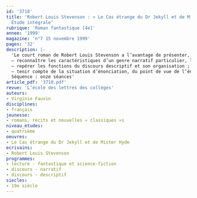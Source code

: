 ```yaml
---
id: '3718'
title: 'Robert Louis Stevenson : « Le Cas étrange du Dr Jekyll et de Mister Hyde ».
  Étude intégrale'
rubrique: 'Roman fantastique [4e]'
annee: '1999'
magazine: 'n°7 15 novembre 1999'
pages: '32'
description: |-
  'Le court roman de Robert Louis Stevenson a l’avantage de présenter, dans son écriture, de nombreuses descriptions dont la finalité est de créer une ambiance mystérieuse afin d’effrayer le lecteur. Aussi l’objectif principal de cette séquence sera-t-il de développer l’étude de la description, du portrait et de la notion de point de vue. Le roman pourra ensuite donner lieu à un groupement de textes sur le point de vue, puis à un autre groupement sur les autres fonctions de la description. Il nous semble plus facile d’aborder la description par le biais du fantastique, dont les objectifs sont clairs pour les élèves. La séquence s’organise autour de quelques-uns des objectifs prescrits dans les Instructions officielles :
  – reconnaître les caractéristiques d’un genre narratif particulier, le fantastique, et s’approprier une culture littéraire grâce à cette étude ;
  – repérer les fonctions du discours descriptif et son organisation ;
  – tenir compte de la situation d’énonciation, du point de vue de l’énonciateur.
  Séquence : onze séances'
article_pdf: '3718.pdf'
revue: 'L’école des lettres des collèges'
auteurs:
- Virginie Fauvin
disciplines:
- français
jeunesse:
- romans, récits et nouvelles « classiques »s
niveau_etudes:
- quatrième
oeuvres:
- Le Cas étrange du Dr Jekyll et de Mister Hyde
ecrivains:
- Robert Louis Stevenson
programmes:
- lecture - fantastique et science-fiction
- discours - narratif
- discours - descriptif
siecles:
- 19e siècle
---
```

